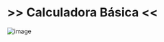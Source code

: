 # >> Calculadora Básica <<
![image](https://github.com/user-attachments/assets/e9af9982-bfaa-42c6-a999-dcfd685ffc3a)
